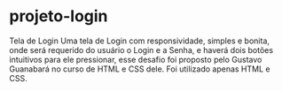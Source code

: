 # projeto-login
 Tela de Login
Uma tela de Login com responsividade, simples e bonita, onde será requerido do usuário o Login e a Senha, e haverá dois botões intuitivos para ele pressionar, esse desafio foi proposto pelo Gustavo Guanabará no curso de HTML e CSS dele.
Foi utilizado apenas HTML e CSS.
